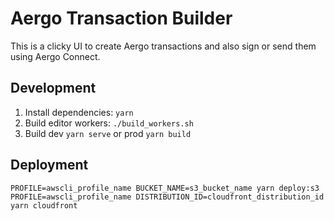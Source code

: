 # Aergo Transaction Builder

This is a clicky UI to create Aergo transactions and also sign or send them using Aergo Connect.

## Development

1. Install dependencies: `yarn`
2. Build editor workers: `./build_workers.sh`
3. Build dev `yarn serve` or prod `yarn build`

## Deployment

```
PROFILE=awscli_profile_name BUCKET_NAME=s3_bucket_name yarn deploy:s3
PROFILE=awscli_profile_name DISTRIBUTION_ID=cloudfront_distribution_id yarn cloudfront
```